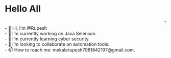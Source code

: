 

<!--
**rupesh4950/rupesh4950** is a ✨ _special_ ✨ repository because its `README.md` (this file) appears on your GitHub profile.
-->
<h1>Hello All</h1>
<marquee style="color :'blue'"><b>Thank you for visiting my site </b></marquee>
<br>
- 👋 Hi, I’m @Rupesh
<br>
- 🔭 I’m currently working on Java Selenium.
<br>
- 🌱 I’m currently learning cyber security.
<br>
- 👯 I’m looking to collaborate on automation tools.
<br>
- 📫 How to reach me: mekalarupesh7981842197@gmail.com.
<br>


